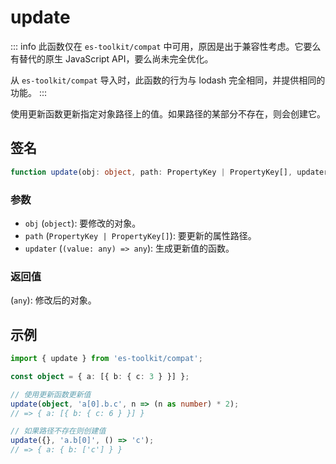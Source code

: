 # update

::: info
此函数仅在 `es-toolkit/compat` 中可用，原因是出于兼容性考虑。它要么有替代的原生 JavaScript API，要么尚未完全优化。

从 `es-toolkit/compat` 导入时，此函数的行为与 lodash 完全相同，并提供相同的功能。
:::

使用更新函数更新指定对象路径上的值。如果路径的某部分不存在，则会创建它。

## 签名

```typescript
function update(obj: object, path: PropertyKey | PropertyKey[], updater: (value: any) => any): any;
```

### 参数

- `obj` (`object`): 要修改的对象。
- `path` (`PropertyKey | PropertyKey[]`): 要更新的属性路径。
- `updater` (`(value: any) => any`): 生成更新值的函数。

### 返回值

(`any`): 修改后的对象。

## 示例

```typescript
import { update } from 'es-toolkit/compat';

const object = { a: [{ b: { c: 3 } }] };

// 使用更新函数更新值
update(object, 'a[0].b.c', n => (n as number) * 2);
// => { a: [{ b: { c: 6 } }] }

// 如果路径不存在则创建值
update({}, 'a.b[0]', () => 'c');
// => { a: { b: ['c'] } }
```
